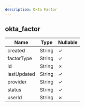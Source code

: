```yaml
---
description: Okta Factor
---
```

okta_factor
-----------

| **Name**    | **Type** | **Nullable** |
| ----------- | -------- | ------------ |
| created     | String   | &check;      |
| factorType  | String   | &check;      |
| id          | String   | &cross;      |
| lastUpdated | String   | &check;      |
| provider    | String   | &check;      |
| status      | String   | &check;      |
| userId      | String   | &cross;      |
